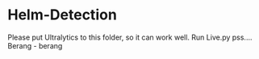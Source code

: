 # Helm-Detection
Please put Ultralytics to this folder, so it can work well.
Run Live.py
pss.... Berang - berang
